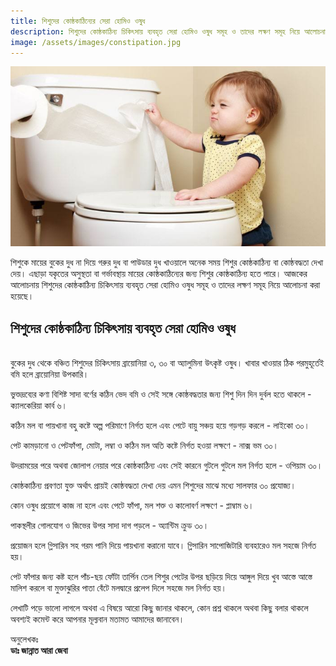 ```yaml
---
title: শিশুদের কোষ্ঠকাঠিন্যের সেরা হোমিও ওষুধ
description: শিশুদের কোষ্ঠকাঠিন্য চিকিৎসায় ব্যবহৃত সেরা হোমিও ওষুধ সমূহ ও তাদের লক্ষণ সমূহ নিয়ে আলোচনা করা হয়েছে
image: /assets/images/constipation.jpg
---
```

![শিশুদের কোষ্ঠবদ্ধতার সেরা হোমিও ওষুধ](/assets/images/constipation.jpg)

শিশুকে মায়ের বুকের দুধ না দিয়ে গরুর দুধ বা পাউডার দুধ খাওয়ালে অনেক সময় শিশুর কোষ্ঠকাঠিন্য বা কোষ্ঠবদ্ধতা দেখা দেয়। এছাড়া যকৃতের অসুস্থতা বা গর্ভাবস্থায় মায়ের কোষ্ঠকাঠিন্যের জন্য শিশুর কোষ্ঠকাঠিন্য হতে পারে। আজকের আলোচনায় শিশুদের কোষ্ঠকাঠিন্য চিকিৎসায় ব্যবহৃত সেরা হোমিও ওষুধ সমূহ ও তাদের লক্ষণ সমূহ নিয়ে আলোচনা করা হয়েছে।

<h2>শিশুদের কোষ্ঠকাঠিন্য চিকিৎসায় ব্যবহৃত সেরা হোমিও ওষুধ</h2>
<br>
বুকের দুধ থেকে বঞ্চিত শিশুদের চিকিৎসায় ব্রায়োনিয়া ৩, ৩০ বা অ্যালুমিনা উৎকৃষ্ট ওষুধ। খাবার খাওয়ার ঠিক পরমুহূর্তেই বমি হলে ব্রায়োনিয়া উপকারি।

ভুক্তদ্রব্যের কণা বিশিষ্ট সাদা বর্ণের কঠিন ভেদ বমি ও সেই সঙ্গে কোষ্ঠবদ্ধতার জন্য শিশু দিন দিন দুর্বল হতে থাকলে - ক্যালকেরিয়া কার্ব ৬।

কঠিন মল বা পায়খানা বহু কষ্টে অল্প পরিমাণে নির্গত হলে এবং পেটে বায়ু সঞ্চয় হয়ে গড়গড় করলে - লাইকো ৩০।

পেট কামড়ানো ও পেটফাঁপা, মোটা, লম্বা ও কঠিন মল অতি কষ্টে নির্গত হওয়া লক্ষণে - নাক্স ভম ৩০।

উদরাময়ের পরে অথবা জোলাপ নেয়ার পরে কোষ্ঠকাঠিন্য এবং সেই কারনে গুটলে গুটলে মল নির্গত হলে - ওপিয়াম ৩০।

কোষ্ঠকাঠিন্য প্রবণতা যুক্ত অর্থাৎ প্রায়ই কোষ্ঠবদ্ধতা দেখা দেয় এমন শিশুদের মাঝে মধ্যে সালফার ৩০ প্রযোজ্য।

কোন ওষুধ প্রয়োগে কাজ না হলে এবং পেটে ফাঁপা, মল শক্ত ও কালোবর্ণ লক্ষণে - প্লাম্বাম ৬।

পাকস্থলীর গোলযোগ ও জিভের উপর সাদা দাগ পড়লে - অ্যান্টিম ক্রুড ৩০।

প্রয়োজন হলে গ্লিসারিন সহ গরম পানি দিয়ে পায়খানা করানো যাবে। গ্লিসারিন সাপোজিটারি ব্যবহারেও মল সহজে নির্গত হয়।

পেট ফাঁপার জন্য কষ্ট হলে পাঁচ-ছয় ফোঁটা তার্পিন তেল শিশুর পেটের উপর ছড়িয়ে দিয়ে আঙ্গুল দিয়ে খুব আস্তে আস্তে মালিশ করলে বা মুক্তাঝুরির পাতা বেঁটে মলদ্বারে প্রলেপ দিলে সহজে মল নির্গত হয়।

লেখাটি পড়ে ভালো লাগলে অথবা এ বিষয়ে আরো কিছু জানার থাকলে, কোন প্রশ্ন থাকলে অথবা কিছু বলার থাকলে অবশ্যই কমেন্ট করে আপনার মূল্যবান মতামত আমাদের জানাবেন।

অনুলেখকঃ<br>
<strong>ডাঃ জান্নাত আরা জেবা</strong>

